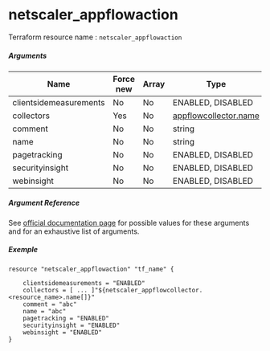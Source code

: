 # netscaler_appflowaction

Terraform resource name : ```netscaler_appflowaction```

##### Arguments

| Name | Force new | Array | Type |
|----|----|----|----|
|clientsidemeasurements|No|No|ENABLED, DISABLED|
|collectors|Yes|No|[appflowcollector.name](/doc/resources/appflowcollector.md)|
|comment|No|No|string|
|name|No|No|string|
|pagetracking|No|No|ENABLED, DISABLED|
|securityinsight|No|No|ENABLED, DISABLED|
|webinsight|No|No|ENABLED, DISABLED|

##### Argument Reference

See [official documentation page](https://developer-docs.citrix.com/projects/netscaler-nitro-api/en/11.0/configuration/appflow/appflowaction/appflowaction/) for possible values for these arguments and for an exhaustive list of arguments.

##### Exemple

```
resource "netscaler_appflowaction" "tf_name" {

    clientsidemeasurements = "ENABLED"
    collectors = [ ... ]"${netscaler_appflowcollector.<resource_name>.name[]}"
    comment = "abc"
    name = "abc"
    pagetracking = "ENABLED"
    securityinsight = "ENABLED"
    webinsight = "ENABLED"
}
```

